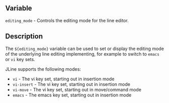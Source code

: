 ## Variable

  `editing_mode` - Controls the editing mode for the line editor.

## Description

  The `${editing_mode}` variable can be used to set or display the editing
  mode of the underlying line editing implementing, for example to switch
  to `emacs` or `vi` key sets.

  JLine supports the following modes:
   
  * `vi` - The vi key set, starting out in insertion mode
  * `vi-insert` - The vi key set, starting out in insertion mode
  * `vi-move` - The vi key set, starting out in move/command mode
  * `emacs` - The emacs key set, starting out in insertion mode
